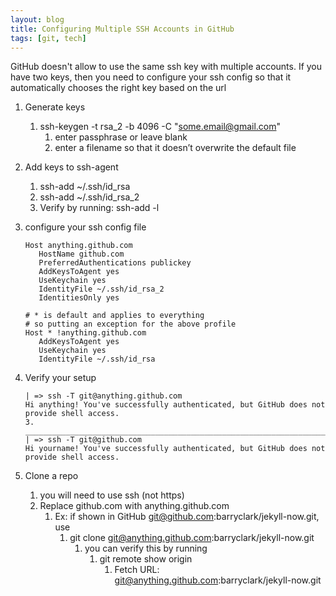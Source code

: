 ```yaml
---
layout: blog
title: Configuring Multiple SSH Accounts in GitHub
tags: [git, tech]
---
```


GitHub doesn't allow to use the same ssh key with multiple accounts. If you have two keys, then you need to configure your ssh config so that it automatically chooses the right key based on the url
1. Generate keys
    1. ssh-keygen -t rsa_2 -b 4096 -C "some.email@gmail.com"
        1. enter passphrase or leave blank
        2. enter a filename so that it doesn’t overwrite the default file
2. Add keys to ssh-agent
    1. ssh-add ~/.ssh/id_rsa
    2. ssh-add ~/.ssh/id_rsa_2
    3. Verify by running: ssh-add -l

3. configure your ssh config file
    ```
    Host anything.github.com
       HostName github.com
       PreferredAuthentications publickey
       AddKeysToAgent yes
       UseKeychain yes
       IdentityFile ~/.ssh/id_rsa_2
       IdentitiesOnly yes

    # * is default and applies to everything
    # so putting an exception for the above profile
    Host * !anything.github.com
       AddKeysToAgent yes
       UseKeychain yes
       IdentityFile ~/.ssh/id_rsa
    ```   
4. Verify your setup
	```
    | => ssh -T git@anything.github.com 
    Hi anything! You've successfully authenticated, but GitHub does not provide shell access.
    3. ________________________________________________________________________________
    | => ssh -T git@github.com 
    Hi yourname! You've successfully authenticated, but GitHub does not provide shell access.
    ```
5. Clone a repo
    1. you will need to use ssh (not https)
    2. Replace github.com with anything.github.com
        1. Ex: if shown in GitHub git@github.com:barryclark/jekyll-now.git, use
            1. git clone git@anything.github.com:barryclark/jekyll-now.git
                1. you can verify this by running
                    1. git remote show origin
                        1. Fetch URL: git@anything.github.com:barryclark/jekyll-now.git
